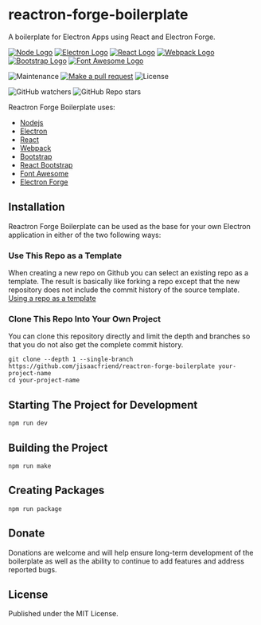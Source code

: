 # reactron-forge-boilerplate
A boilerplate for Electron Apps using React and Electron Forge.

[![Node Logo](https://www.vectorlogo.zone/logos/nodejs/nodejs-icon.svg)](https://nodejs.org/) [![Electron Logo](https://www.vectorlogo.zone/logos/electronjs/electronjs-icon.svg)](https://electronjs.org/) [![React Logo](https://www.vectorlogo.zone/logos/reactjs/reactjs-icon.svg)](https://angular.io/) [![Webpack Logo](https://www.vectorlogo.zone/logos/js_webpack/js_webpack-icon.svg)](https://webpack.js.org/) [![Bootstrap Logo](https://www.vectorlogo.zone/logos/getbootstrap/getbootstrap-icon.svg)](https://react-bootstrap.github.io/) [![Font Awesome Logo](https://www.vectorlogo.zone/logos/font-awesome/font-awesome-icon.svg)](https://fontawesome.com/)

![Maintenance](https://img.shields.io/maintenance/yes/2021)
[![Make a pull request](https://img.shields.io/badge/PRs-Welcome-brightgreen)](/pulls)
![License](https://img.shields.io/badge/License-MIT-brightgreen)

![GitHub watchers](https://img.shields.io/github/watchers/jisaacfriend/lol-conqueror?label=Watch%20on%20Github&style=social)
![GitHub Repo stars](https://img.shields.io/github/stars/jisaacfriend/lol-conqueror?style=social)

Reactron Forge Boilerplate uses:
* [Nodejs](https://nodejs.org)
* [Electron](https://electronjs.org/)
* [React](https://reactjs.org/)
* [Webpack](https://webpack.js.org/)
* [Bootstrap](https://getbootstrap.com/)
* [React Bootstrap](https://react-bootstrap.github.io/)
* [Font Awesome](https://fontawesome.com/)
* [Electron Forge](https://www.electronforge.io/)

## Installation
Reactron Forge Boilerplate can be used as the base for your own Electron application in either of the two following ways:

### Use This Repo as a Template
When creating a new repo on Github you can select an existing repo as a template.  The result is basically like forking a repo except that the new repository does not include the commit history of the source template.
[Using a repo as a template](https://user-images.githubusercontent.com/4657912/103611328-ac4be900-4ee7-11eb-8aef-c2ce2519c325.png)

### Clone This Repo Into Your Own Project
You can clone this repository directly and limit the depth and branches so that you do not also get the complete commit history.
```
git clone --depth 1 --single-branch https://github.com/jisaacfriend/reactron-forge-boilerplate your-project-name
cd your-project-name
```

## Starting The Project for Development
```
npm run dev
```

## Building the Project
```
npm run make
```

## Creating Packages
```
npm run package
```

## Donate
Donations are welcome and will help ensure long-term development of the boilerplate as well as the ability to continue to add features and address reported bugs.

## License
Published under the MIT License.
